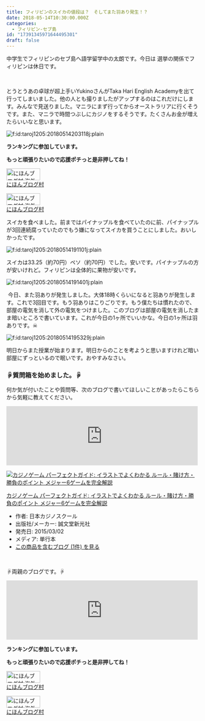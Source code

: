 ```yaml
---
title: フィリピンのスイカの値段は？　そしてまた羽あり発生！？　
date: 2018-05-14T10:30:00.000Z
categories:
  - フィリピン-セブ島
id: "17391345971644495301"
draft: false
---
```

<p>中学生でフィリピンのセブ島へ語学留学中の太朗です。今日は 選挙の関係でフィリピンは休日です。</p>
<p> </p>
<p>とうとうあの卓球が超上手いYukinoさんがTaka Hari English Academyを出て行ってしまいました。他の人とも撮りましたがアップするのはこれだけにします。みんなで見送りました。マニラにまず行ってからオーストラリアに行くそうです。また、マニラで時間つぶしにカジノをするそうです。たくさんお金が増えたらいいなと思います。</p>
<p><img class="hatena-fotolife" title="f:id:taroj1205:20180514203118j:plain" src="https://cdn-ak.f.st-hatena.com/images/fotolife/t/taroj1205/20180514/20180514203118.jpg" alt="f:id:taroj1205:20180514203118j:plain" /></p>
<p><strong>ランキングに参加しています。</strong></p>
<p><strong>もっと頑張りたいので応援ポチっと是非押してね！</strong></p>
<p><a href="//overseas.blogmura.com/studyabroad_parent/ranking.html"><img src="//overseas.blogmura.com/studyabroad_parent/img/studyabroad_parent88_31.gif" alt="にほんブログ村 海外生活ブログ 親子留学・ジュニア留学へ" width="88" height="31" border="0" /></a><br /><a href="//overseas.blogmura.com/studyabroad_parent/ranking.html">にほんブログ村</a></p>
<p><a href="//overseas.blogmura.com/cebu/ranking.html"><img src="//overseas.blogmura.com/cebu/img/cebu88_31.gif" alt="にほんブログ村 海外生活ブログ セブ島情報へ" width="88" height="31" border="0" /></a><br /><a href="//overseas.blogmura.com/cebu/ranking.html">にほんブログ村</a></p>
<p>スイカを食べました。前まではパイナップルを食べていたのに前、パイナップルが3回連続腐っていたのでもう嫌になってスイカを買うことにしました。おいしかったです。</p>
<p><img class="hatena-fotolife" title="f:id:taroj1205:20180514191101j:plain" src="https://cdn-ak.f.st-hatena.com/images/fotolife/t/taroj1205/20180514/20180514191101.jpg" alt="f:id:taroj1205:20180514191101j:plain" /></p>
<p>スイカは33.25（約70円）ペソ（約70円）でした。安いです。パイナップルの方が安いけれど。フィリピンは全体的に果物が安いです。</p>
<p><img class="hatena-fotolife" title="f:id:taroj1205:20180514191401j:plain" src="https://cdn-ak.f.st-hatena.com/images/fotolife/t/taroj1205/20180514/20180514191401.jpg" alt="f:id:taroj1205:20180514191401j:plain" /></p>
<p> 今日、また羽ありが発生しました。大体18時くらいになると羽ありが発生します。これで3回目です。もう羽ありはこりごりです。もう僕たちは慣れたので、部屋の電気を消して外の電気をつけました。このブログは部屋の電気を消したまま暗いところで書いています。これが今日の1ヶ所でいいかな。今日の1ヶ所は羽ありです。☠</p>
<p><img class="hatena-fotolife" title="f:id:taroj1205:20180514195329j:plain" src="https://cdn-ak.f.st-hatena.com/images/fotolife/t/taroj1205/20180514/20180514195329.jpg" alt="f:id:taroj1205:20180514195329j:plain" /></p>
<p>明日からまた授業が始まります。明日からのことを考ようと思いますけれど暗い部屋にずっといるので眠いです。おやすみなさい。</p>
<h3>☟質問箱を始めました。☟</h3>
<p>何か気が付いたことや質問等、次のブログで書いてほしいことがあったらこちらから気軽に教えてください。</p>
<p><iframe class="embed-card embed-webcard" style="display: block; width: 100%; height: 155px; max-width: 500px; margin: 10px 0px;" title="太朗の質問箱です" src="https://hatenablog-parts.com/embed?url=https%3A%2F%2Fpeing.net%2Fja%2Ftaroj1205" frameborder="0" scrolling="no"></iframe><cite class="hatena-citation"></cite></p>
<div class="freezed">
<div class="hatena-asin-detail"><a href="http://www.amazon.co.jp/exec/obidos/ASIN/4416615345/taroj1205-hatena-22/"><img class="hatena-asin-detail-image" title="カジノゲーム パーフェクトガイド: イラストでよくわかる ルール・賭け方・勝負のポイント メジャー6ゲームを完全解説" src="https://images-fe.ssl-images-amazon.com/images/I/61c8B34PHZL._SL160_.jpg" alt="カジノゲーム パーフェクトガイド: イラストでよくわかる ルール・賭け方・勝負のポイント メジャー6ゲームを完全解説" /></a>
<div class="hatena-asin-detail-info">
<p class="hatena-asin-detail-title"><a href="http://www.amazon.co.jp/exec/obidos/ASIN/4416615345/taroj1205-hatena-22/">カジノゲーム パーフェクトガイド: イラストでよくわかる ルール・賭け方・勝負のポイント メジャー6ゲームを完全解説</a></p>
<ul>
<li><span class="hatena-asin-detail-label">作者:</span> 日本カジノスクール</li>
<li><span class="hatena-asin-detail-label">出版社/メーカー:</span> 誠文堂新光社</li>
<li><span class="hatena-asin-detail-label">発売日:</span> 2015/03/02</li>
<li><span class="hatena-asin-detail-label">メディア:</span> 単行本</li>
<li><a href="http://d.hatena.ne.jp/asin/4416615345/taroj1205-hatena-22" target="_blank">この商品を含むブログ (1件) を見る</a></li>
</ul>
</div>
<div class="hatena-asin-detail-foot"> </div>
</div>
</div>
<p>☟両親のブログです。☟</p>
<div class="freezed">
<p><iframe class="embed-card embed-webcard" style="display: block; width: 100%; height: 155px; max-width: 500px; margin: 10px 0px;" title="JapaNewZean" src="https://hatenablog-parts.com/embed?url=http%3A%2F%2Fjapanewzean.poyo.jp%2F" frameborder="0" scrolling="no"></iframe></p>
<p><strong>ランキングに参加しています。</strong></p>
<p><strong>もっと頑張りたいので応援ポチっと是非押してね！</strong></p>
<p><a href="//overseas.blogmura.com/studyabroad_parent/ranking.html"><img src="//overseas.blogmura.com/studyabroad_parent/img/studyabroad_parent88_31.gif" alt="にほんブログ村 海外生活ブログ 親子留学・ジュニア留学へ" width="88" height="31" border="0" /></a><br /><a href="//overseas.blogmura.com/studyabroad_parent/ranking.html">にほんブログ村</a></p>
<p><a href="//overseas.blogmura.com/cebu/ranking.html"><img src="//overseas.blogmura.com/cebu/img/cebu88_31.gif" alt="にほんブログ村 海外生活ブログ セブ島情報へ" width="88" height="31" border="0" /></a><br /><a href="//overseas.blogmura.com/cebu/ranking.html">にほんブログ村</a></p>
</div>
